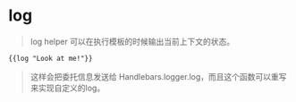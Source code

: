 # log

> log helper 可以在执行模板的时候输出当前上下文的状态。

```html
{{log "Look at me!"}}
```

> 这样会把委托信息发送给 Handlebars.logger.log，而且这个函数可以重写来实现自定义的log。
